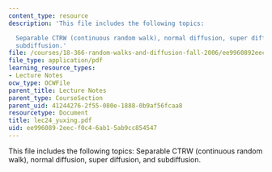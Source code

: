 ```yaml
---
content_type: resource
description: 'This file includes the following topics:

  Separable CTRW (continuous random walk), normal diffusion, super diffusion, and
  subdiffusion.'
file: /courses/18-366-random-walks-and-diffusion-fall-2006/ee9960892eecf0c46ab15ab9cc854547_lec24_yuxing.pdf
file_type: application/pdf
learning_resource_types:
- Lecture Notes
ocw_type: OCWFile
parent_title: Lecture Notes
parent_type: CourseSection
parent_uid: 41244276-2f55-080e-1888-0b9af56fcaa8
resourcetype: Document
title: lec24_yuxing.pdf
uid: ee996089-2eec-f0c4-6ab1-5ab9cc854547
---
```

This file includes the following topics:
Separable CTRW (continuous random walk), normal diffusion, super diffusion, and subdiffusion.


